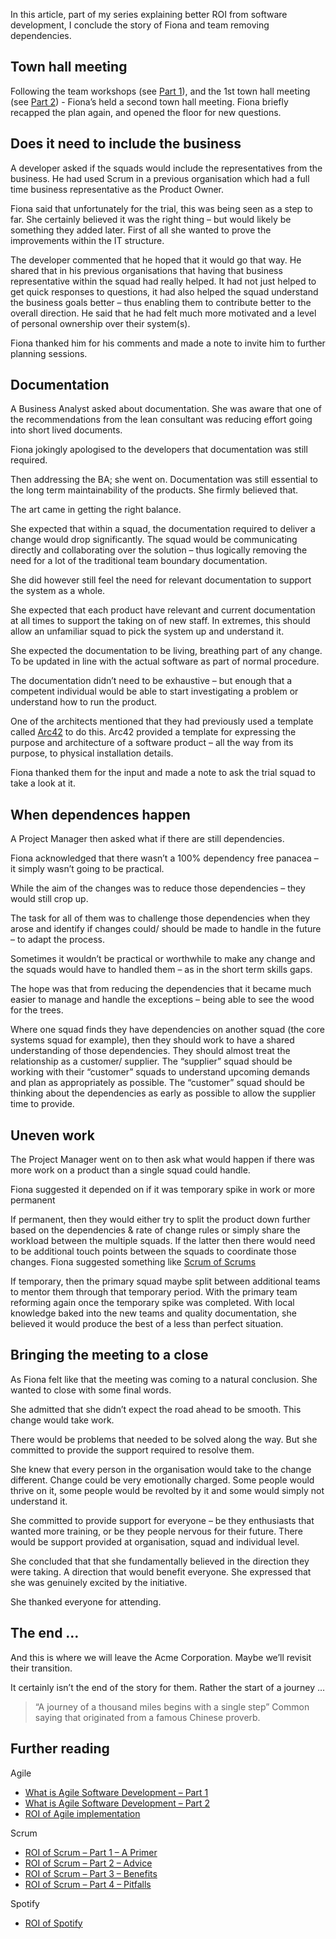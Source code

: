 In this article, part of my series explaining better ROI from software development, I conclude the story of Fiona and team removing dependencies.

## Town hall meeting
Following the team workshops (see [Part 1](/blog/roi-of-dependencies-part-1)), and the 1st town hall meeting (see [Part 2](/blog/roi-of-dependencies-part-2)) -  Fiona’s held a second town hall meeting.  Fiona briefly recapped the plan again, and opened the floor for new questions.

## Does it need to include the business
A developer asked if the squads would include the representatives from the business.  He had used Scrum in a previous organisation which had a full time business representative as the Product Owner.

Fiona said that unfortunately for the trial, this was being seen as a step to far.  She certainly believed it was the right thing – but would likely be something they added later.  First of all she wanted to prove the improvements within the IT structure.

The developer commented that he hoped that it would go that way.  He shared that in his previous organisations that having that business representative within the squad had really helped.  It had not just helped to get quick responses to questions, it had also helped the squad understand the business goals better – thus enabling them to contribute better to the overall direction.  He said that he had felt much more motivated and a level of personal ownership over their system(s).

Fiona thanked him for his comments and made a note to invite him to further planning sessions.

## Documentation
A Business Analyst asked about documentation.  She was aware that one of the recommendations from the lean consultant was reducing effort going into short lived documents.

Fiona jokingly apologised to the developers that documentation was still required.

Then addressing the BA; she went on.  Documentation was still essential to the long term maintainability of the products.  She firmly believed that.

The art came in getting the right balance.

She expected that within a squad, the documentation required to deliver a change would drop significantly.  The squad would be communicating directly and collaborating over the solution – thus logically removing the need for a lot of the traditional team boundary documentation.

She did however still feel the need for relevant documentation to support the system as a whole.

She expected that each product have relevant and current documentation at all times to support the taking on of new staff.  In extremes, this should allow an unfamiliar squad to pick the system up and understand it.

She expected the documentation to be living, breathing part of any change.  To be updated in line with the actual software as part of normal procedure.

The documentation didn’t need to be exhaustive – but enough that a competent individual would be able to start investigating a problem or understand how to run the product.

One of the architects mentioned that they had previously used a template called [Arc42](http://arc42.org/overview/) to do this.  Arc42 provided a template for expressing the purpose and architecture of a software product – all the way from its purpose, to physical installation details.

Fiona thanked them for the input and made a note to ask the trial squad to take a look at it.

## When dependences happen
A Project Manager then asked what if there are still dependencies.

Fiona acknowledged that there wasn’t a 100% dependency free panacea – it simply wasn’t going to be practical.

While the aim of the changes was to reduce those dependencies – they would still crop up.

The task for all of them was to challenge those dependencies when they arose and identify if changes could/ should be made to handle in the future – to adapt the process.

Sometimes it wouldn’t be practical or worthwhile to make any change and the squads would have to handled them – as in the short term skills gaps.

The hope was that from reducing the dependencies that it became much easier to manage and handle the exceptions – being able to see the wood for the trees.

Where one squad finds they have dependencies on another squad (the core systems squad for example), then they should work to have a shared understanding of those dependencies.  They should almost treat the relationship as a customer/ supplier.  The “supplier” squad should be working with their “customer” squads to understand upcoming demands and plan as appropriately as possible.  The “customer” squad should be thinking about the dependencies as early as possible to allow the supplier time to provide.

## Uneven work
The Project Manager went on to then ask what would happen if there was more work on a product than a single squad could handle.

Fiona suggested it depended on if it was temporary spike in work or more permanent

If permanent, then they would either try to split the product down further based on the dependencies & rate of change rules or simply share the workload between the multiple squads.  If the latter then there would need to be additional touch points between the squads to coordinate those changes.  Fiona suggested something like [Scrum of Scrums](https://www.agilealliance.org/glossary/scrum-of-scrums/)

If temporary, then the primary squad maybe split between additional teams to mentor them through that temporary period.  With the primary team reforming again once the temporary spike was completed.  With local knowledge baked into the new teams and quality documentation, she believed it would produce the best of a less than perfect situation.

## Bringing the meeting to a close
As Fiona felt like that the meeting was coming to a natural conclusion.  She wanted to close with some final words.

She admitted that she didn’t expect the road ahead to be smooth.  This change would take work.

There would be problems that needed to be solved along the way.  But she committed to provide the support required to resolve them.

She knew that every person in the organisation would take to the change different.  Change could be very emotionally charged.  Some people would thrive on it, some people would be revolted by it and some would simply not understand it.

She committed to provide support for everyone – be they enthusiasts that wanted more training, or be they people nervous for their future.  There would be support provided at organisation, squad and individual level.

She concluded that that she fundamentally believed in the direction they were taking.  A direction that would benefit everyone.   She expressed that she was genuinely excited by the initiative.

She thanked everyone for attending.

## The end …
And this is where we will leave the Acme Corporation.  Maybe we’ll revisit their transition.

It certainly isn’t the end of the story for them.  Rather the start of a journey …

> “A journey of a thousand miles begins with a single step” Common saying that originated from a famous Chinese proverb.

## Further reading
Agile

* [What is Agile Software Development – Part 1](/blog/what-is-agile-software-development-part-1)
* [What is Agile Software Development – Part 2](/blog/what-is-agile-software-development-part-2)
* [ROI of Agile implementation](/blog/roi-of-agile-implementation)
	
Scrum

* [ROI of Scrum – Part 1 – A Primer](/blog/roi-of-scrum-part-1-a-primer)
* [ROI of Scrum – Part 2 – Advice](/blog/roi-of-scrum-part-2-advice)
* [ROI of Scrum – Part 3 – Benefits](/blog/roi-of-scrum-part-3-benefits)
* [ROI of Scrum – Part 4 – Pitfalls](/blog/roi-of-scrum-part-4-pitfalls)

Spotify

* [ROI of Spotify](/blog/roi-of-spotify)